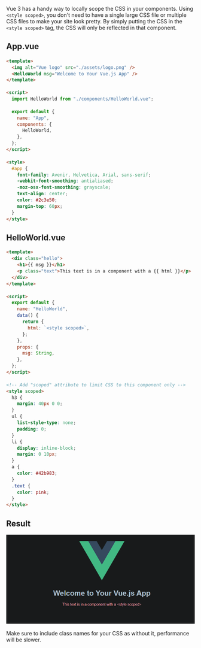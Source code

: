 Vue 3 has a handy way to locally scope the CSS in your components.
Using `<style scoped>`, you don't need to have a single large CSS
file or multiple CSS files to make your site look pretty. By simply
putting the CSS in the `<style scoped>` tag, the CSS will only be
reflected in that component.

## App.vue

```html
<template>
  <img alt="Vue logo" src="./assets/logo.png" />
  <HelloWorld msg="Welcome to Your Vue.js App" />
</template>

<script>
  import HelloWorld from "./components/HelloWorld.vue";

  export default {
    name: "App",
    components: {
      HelloWorld,
    },
  };
</script>

<style>
  #app {
    font-family: Avenir, Helvetica, Arial, sans-serif;
    -webkit-font-smoothing: antialiased;
    -moz-osx-font-smoothing: grayscale;
    text-align: center;
    color: #2c3e50;
    margin-top: 60px;
  }
</style>
```

## HelloWorld.vue

```html
<template>
  <div class="hello">
    <h1>{{ msg }}</h1>
    <p class="text">This text is in a component with a {{ html }}</p>
  </div>
</template>

<script>
  export default {
    name: "HelloWorld",
    data() {
      return {
        html: `<style scoped>`,
      };
    },
    props: {
      msg: String,
    },
  };
</script>

<!-- Add "scoped" attribute to limit CSS to this component only -->
<style scoped>
  h3 {
    margin: 40px 0 0;
  }
  ul {
    list-style-type: none;
    padding: 0;
  }
  li {
    display: inline-block;
    margin: 0 10px;
  }
  a {
    color: #42b983;
  }
  .text {
    color: pink;
  }
</style>
```

## Result

<img src = "../../assets/vue-style-scoped.png"/>

Make sure to include class names for your CSS as without it, performance
will be slower.
